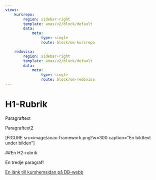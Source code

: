 ```yaml
---
views:
    kursrepo:
        region: sidebar-right
        template: anax/v2/block/default
        data:
            meta:
                type: single
                route: block/om-kursrepo

    redovisa:
        region: sidebar-right
        template: anax/v2/block/default
        data:
            meta:
                type: single
                route: block/om-redovisa
---
```

H1-Rubrik
=========================
Paragraftext

Paragraftext2

[FIGURE src=image/anax-framework.png?w=300 caption="En bildtext under bilden"]

##En H2-rubrik

En tredje paragraf!

[En länk till kurshemsidan på DB-webb](https://dbwebb.se/kurser/design-v2)
